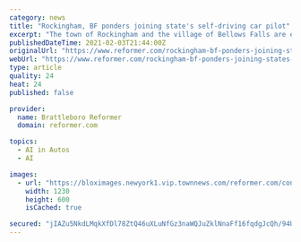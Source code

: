 ```yaml
---
category: news
title: "Rockingham, BF ponders joining state's self-driving car pilot"
excerpt: "The town of Rockingham and the village of Bellows Falls are establishing a study committee to investigate whether the town and village should participate in the state's"
publishedDateTime: 2021-02-03T21:44:00Z
originalUrl: "https://www.reformer.com/rockingham-bf-ponders-joining-states-self-driving-car-pilot/article_47e09532-6658-11eb-a3da-6326ae0bdd46.html"
webUrl: "https://www.reformer.com/rockingham-bf-ponders-joining-states-self-driving-car-pilot/article_47e09532-6658-11eb-a3da-6326ae0bdd46.html"
type: article
quality: 24
heat: 24
published: false

provider:
  name: Brattleboro Reformer
  domain: reformer.com

topics:
  - AI in Autos
  - AI

images:
  - url: "https://bloximages.newyork1.vip.townnews.com/reformer.com/content/tncms/custom/image/34e3737a-fc16-11ea-a31e-af2bb3cdc162.jpg"
    width: 1230
    height: 600
    isCached: true

secured: "jIAZu5NkdLMqkXfDl78ZtQ46uXLuNfGz3naWQJuZklNnaFf16fqdgJcQh/94U3BbtAFvjqM/yBbfDiK46iRWhhWY2CYeOnQkZahZ6BDmE8gBsZWBslKS9gtfXHk83L6WS2xE7zfoPx7+zm+qz7wG0BYXthhj4bbV+4DVWTnCgKg+Wwl1VxtojeHY+uba44cqsYuwvv6uW4Zfl/sjRRi7NsCWDkCq7UDds2AqQbIjHPoCdqI/pL8Oh7hbORcLaqMNRp+ZgvlekMa6HQrVZj/zxlr8aZjEkwa/vPrSYnw7nBNtDnnFPcBqECljmcjkuHVze0PZlgMbRraHlhfcSQLXXgcWWD382ivGH4Kq2djNlos=;ggclhOk0Bj6y4YuihfrK1g=="
---
```


